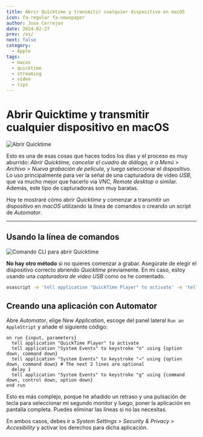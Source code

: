 ```yaml
---
title: Abrir Quicktime y transmitir cualquier dispositivo en macOS
icon: fa-regular fa-newspaper
author: Jose Cerrejon
date: 2024-02-27
prev: /es/
next: false
category:
  - Apple
tags:
  - macos
  - quicktime
  - streaming
  - video
  - tips
---
```

# Abrir Quicktime y transmitir cualquier dispositivo en macOS

![Abrir Quicktime](/images/2024/02/open_usb_device.png "Acceso directo para abrir Quicktime")

Esto es una de esas cosas que haces todos los días y el proceso es muy aburrido: _Abrir Quicktime, cancelar el cuadro de diálogo, ir a Menú > Archivo > Nueva grabación de película_, y luego seleccionar el dispositivo. Lo uso principalmente para ver la señal de una capturadora de video _USB_, que va mucho mejor que hacerlo via _VNC, Remote desktop_ o similar. Además, este tipo de capturadoras son muy baratas.

Hoy te mostraré cómo abrir _Quicktime_ y comenzar a transmitir un dispositivo en _macOS_ utilizando la línea de comandos o creando un script de _Automator_.

- - -
## Usando la línea de comandos

![Comando CLI para abrir Quicktime](/images/2024/02/quicktime_osascript_usb_device.png "Comando CLI para abrir Quicktime")

**No hay otro método** si no quieres comenzar a grabar. Asegúrate de elegir el dispositivo correcto abriendo _Quicktime_ previamente. En mi caso, estoy usando una _capturadora de video USB_ como os he comentado.

```bash
osascript -e 'tell application "QuickTime Player" to activate' -e 'tell application "System Events" to keystroke "n" using {option down, command down}'
```

## Creando una aplicación con Automator

Abre _Automator_, elige _New Application_, escoge del panel lateral `Run an AppleStript` y añade el siguiente código:

```applescript
on run {input, parameters}
  tell application "QuickTime Player" to activate
  tell application "System Events" to keystroke "n" using {option down, command down}
  tell application "System Events" to keystroke "→" using {option down, command down} # The next 2 lines are optional
  delay 1
  tell application "System Events" to keystroke "g" using {command down, control down, option down}
end run
```

Esto es más complejo, porque he añadido un retraso y una pulsación de tecla para seleccionar mi segundo monitor y luego, poner la aplicación en pantalla completa. Puedes eliminar las líneas si no las necesitas.

En ambos casos, debes ir a _System Settings > Security & Privacy > Accesibility_ y activar los derechos para dicha aplicación.